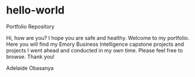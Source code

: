 # hello-world
Portfolio Repository

Hi, how are you? I hope you are safe and healthy. 
Welcome to my portfolio. 
Here you will find my Emory Business Intelligence capstone projects 
and projects I went ahead and conducted in my own time. 
Please feel free to browse. 
Thank you! 

Adelaide Obasanya 
